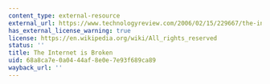 ```yaml
---
content_type: external-resource
external_url: https://www.technologyreview.com/2006/02/15/229667/the-internet-is-broken/
has_external_license_warning: true
license: https://en.wikipedia.org/wiki/All_rights_reserved
status: ''
title: The Internet is Broken
uid: 68a8ca7e-0a04-44af-8e0e-7e93f689ca89
wayback_url: ''
---
```

